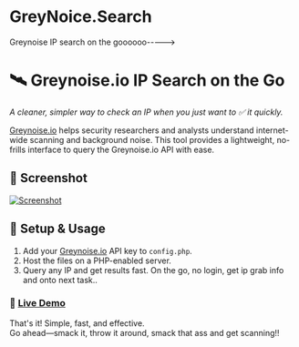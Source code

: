 # GreyNoice.Search
Greynoise IP search on the goooooo----->
# 🛰️ **Greynoise.io IP Search on the Go**  
_A cleaner, simpler way to check an IP when you just want to ✅ it quickly._

[Greynoise.io](https://www.greynoise.io) helps security researchers and analysts understand internet-wide scanning and background noise. This tool provides a lightweight, no-frills interface to query the Greynoise.io API with ease.

## 📸 Screenshot  
[![Screenshot](http://synacknetwork.com/img/gn-screenshot.png)](http://synacknetwork.com/img/gn-screenshot.png)

## 🚀 Setup & Usage  
1. Add your [Greynoise.io](https://viz.greynoise.io/account/api-key) API key to `config.php`.  
2. Host the files on a PHP-enabled server.  
3. Query any IP and get results fast. On the go, no login, get ip grab info and onto next task..

### 🔗 [Live Demo](https://synacknetwork.wuaze.com/greynoise/)

That's it! Simple, fast, and effective.  
Go ahead—smack it, throw it around, smack that ass and get scanning!!
